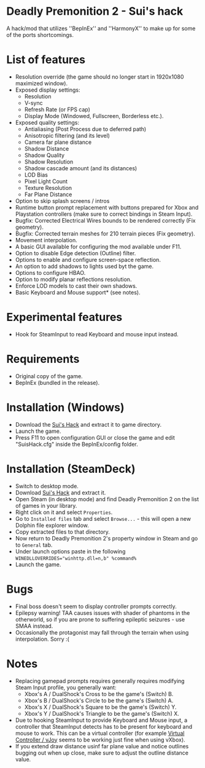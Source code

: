 # Deadly Premonition 2 - Sui's hack
A hack/mod that utilizes ''BepInEx'' and ''HarmonyX'' to make up for some of the ports shortcomings.

# List of features
* Resolution override (the game should no longer start in 1920x1080 maximized window).
* Exposed display settings:
   * Resolution
   * V-sync
   * Refresh Rate (or FPS cap)
   * Display Mode (Windowed, Fullscreen, Borderless etc.).
* Exposed quality settings:
   * Antialiasing (Post Process due to deferred path)
   * Anisotropic filtering (and its level)
   * Camera far plane distance
   * Shadow Distance
   * Shadow Quality
   * Shadow Resolution
   * Shadow cascade amount (and its distances)
   * LOD Bias
   * Pixel Light Count
   * Texture Resolution
   * Far Plane Distance
* Option to skip splash screens / intros
* Runtime button prompt replacement with buttons prepared for Xbox and Playstation controllers (make sure to correct bindings in Steam Input).
* Bugfix: Corrected Electrical Wires bounds to be rendered correctly (Fix geometry).
* Bugfix: Corrected terrain meshes for 210 terrain pieces (Fix geometry).
* Movement interpolation.
* A basic GUI available for configuring the mod available under F11.
* Option to disable Edge detection (Outline) filter.
* Options to enable and configure screen-space reflection.
* An option to add shadows to lights used byt the game.
* Options to configure HBAO.
* Option to modify planar reflections resolution.
* Enforce LOD models to cast their own shadows.
* Basic Keyboard and Mouse support* (see notes).

# Experimental features
* Hook for SteamInput to read Keyboard and mouse input instead.

# Requirements
* Original copy of the game.
* BepInEx (bundled in the release).

# Installation (Windows)
* Download the [Sui's Hack](https://github.com/SuiMachine/Deadly-Premonition-2---Sui-s-hack/releases) and extract it to game directory.
* Launch the game.
* Press F11 to open configuration GUI or close the game and edit "SuisHack.cfg" inside the BepInEx/config folder.

# Installation (SteamDeck)
* Switch to desktop mode.
* Download [Sui's Hack](https://github.com/SuiMachine/Deadly-Premonition-2---Sui-s-hack/releases) and extract it.
* Open Steam (in desktop mode) and find Deadly Premonition 2 on the list of games in your library.
* Right click on it and select `Properties`.
* Go to `Installed files` tab and select `Browse...` - this will open a new Dolphin file explorer window.
* Copy extracted files to that directory.
* Now return to Deadly Premonition 2's property window in Steam and go to `General` tab.
* Under launch options paste in the following `WINEDLLOVERRIDES="winhttp.dll=n,b" %command%`
* Launch the game.

# Bugs
* Final boss doesn't seem to display controller prompts correctly.
* Epilepsy warning! TAA causes issues with shader of phantoms in the otherworld, so if you are prone to suffering epileptic seizures - use SMAA instead.
* Occasionally the protagonist may fall through the terrain when using interpolation. Sorry :(

# Notes
* Replacing gamepad prompts requires generally requires modifying Steam Input profile, you generally want:
   * Xbox's A / DualShock's Cross to be the game's (Switch) B.
   * Xbox's B / DualShock's Circle to be the game's (Switch) A.
   * Xbox's X / DualShock's Square to be the game's (Switch) Y.
   * Xbox's Y / DualShock's Triangle to be the game's (Switch) X.
* Due to hooking SteamInput to provide Keyboard and Mouse input, a controller that SteamInput detects has to be present for keyboard and mouse to work. This can be a virtual controller (for example [Virtual Controller / vJoy](https://sourceforge.net/projects/vjoy-controller/) seems to be working just fine when using vXbox).
* If you extend draw distance usinf far plane value and notice outlines bugging out when up close, make sure to adjust the outline distance value.
